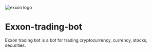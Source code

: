 ![exxon logo](https://exxcoin.io/area/assets/img/logo.png)
# Exxon-trading-bot
Exxon trading bot is a bot for trading cryptocurrency, currency, stocks, securities.
